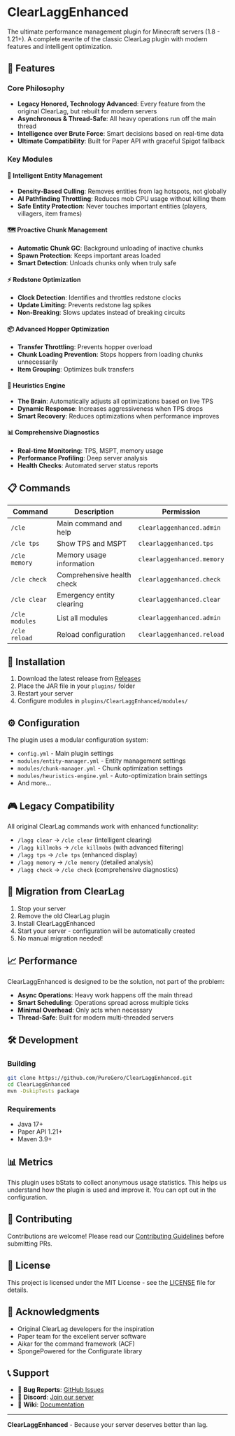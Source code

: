 # ClearLaggEnhanced

The ultimate performance management plugin for Minecraft servers (1.8 - 1.21+). A complete rewrite of the classic ClearLag plugin with modern features and intelligent optimization.

## 🚀 Features

### Core Philosophy
- **Legacy Honored, Technology Advanced**: Every feature from the original ClearLag, but rebuilt for modern servers
- **Asynchronous & Thread-Safe**: All heavy operations run off the main thread
- **Intelligence over Brute Force**: Smart decisions based on real-time data
- **Ultimate Compatibility**: Built for Paper API with graceful Spigot fallback

### Key Modules

#### 🎯 Intelligent Entity Management
- **Density-Based Culling**: Removes entities from lag hotspots, not globally
- **AI Pathfinding Throttling**: Reduces mob CPU usage without killing them
- **Safe Entity Protection**: Never touches important entities (players, villagers, item frames)

#### 🗺️ Proactive Chunk Management
- **Automatic Chunk GC**: Background unloading of inactive chunks
- **Spawn Protection**: Keeps important areas loaded
- **Smart Detection**: Unloads chunks only when truly safe

#### ⚡ Redstone Optimization
- **Clock Detection**: Identifies and throttles redstone clocks
- **Update Limiting**: Prevents redstone lag spikes
- **Non-Breaking**: Slows updates instead of breaking circuits

#### 📦 Advanced Hopper Optimization
- **Transfer Throttling**: Prevents hopper overload
- **Chunk Loading Prevention**: Stops hoppers from loading chunks unnecessarily
- **Item Grouping**: Optimizes bulk transfers

#### 🧠 Heuristics Engine
- **The Brain**: Automatically adjusts all optimizations based on live TPS
- **Dynamic Response**: Increases aggressiveness when TPS drops
- **Smart Recovery**: Reduces optimizations when performance improves

#### 📊 Comprehensive Diagnostics
- **Real-time Monitoring**: TPS, MSPT, memory usage
- **Performance Profiling**: Deep server analysis
- **Health Checks**: Automated server status reports

## 📋 Commands

| Command | Description | Permission |
|---------|-------------|------------|
| `/cle` | Main command and help | `clearlaggenhanced.admin` |
| `/cle tps` | Show TPS and MSPT | `clearlaggenhanced.tps` |
| `/cle memory` | Memory usage information | `clearlaggenhanced.memory` |
| `/cle check` | Comprehensive health check | `clearlaggenhanced.check` |
| `/cle clear` | Emergency entity clearing | `clearlaggenhanced.clear` |
| `/cle modules` | List all modules | `clearlaggenhanced.admin` |
| `/cle reload` | Reload configuration | `clearlaggenhanced.reload` |

## 🔧 Installation

1. Download the latest release from [Releases](https://github.com/PureGero/ClearLaggEnhanced/releases)
2. Place the JAR file in your `plugins/` folder
3. Restart your server
4. Configure modules in `plugins/ClearLaggEnhanced/modules/`

## ⚙️ Configuration

The plugin uses a modular configuration system:

- `config.yml` - Main plugin settings
- `modules/entity-manager.yml` - Entity management settings
- `modules/chunk-manager.yml` - Chunk optimization settings
- `modules/heuristics-engine.yml` - Auto-optimization brain settings
- And more...

## 🎮 Legacy Compatibility

All original ClearLag commands work with enhanced functionality:

- `/lagg clear` → `/cle clear` (intelligent clearing)
- `/lagg killmobs` → `/cle killmobs` (with advanced filtering)
- `/lagg tps` → `/cle tps` (enhanced display)
- `/lagg memory` → `/cle memory` (detailed analysis)
- `/lagg check` → `/cle check` (comprehensive diagnostics)

## 🔄 Migration from ClearLag

1. Stop your server
2. Remove the old ClearLag plugin
3. Install ClearLaggEnhanced
4. Start your server - configuration will be automatically created
5. No manual migration needed!

## 📈 Performance

ClearLaggEnhanced is designed to be the solution, not part of the problem:

- **Async Operations**: Heavy work happens off the main thread
- **Smart Scheduling**: Operations spread across multiple ticks
- **Minimal Overhead**: Only acts when necessary
- **Thread-Safe**: Built for modern multi-threaded servers

## 🛠️ Development

### Building
```bash
git clone https://github.com/PureGero/ClearLaggEnhanced.git
cd ClearLaggEnhanced
mvn -DskipTests package
```

### Requirements

- Java 17+
- Paper API 1.21+
- Maven 3.9+

## 📊 Metrics

This plugin uses bStats to collect anonymous usage statistics. This helps us understand how the plugin is used and improve it. You can opt out in the configuration.

## 🤝 Contributing

Contributions are welcome! Please read our [Contributing Guidelines](CONTRIBUTING.md) before submitting PRs.

## 📄 License

This project is licensed under the MIT License - see the [LICENSE](LICENSE) file for details.

## 🙏 Acknowledgments

- Original ClearLag developers for the inspiration
- Paper team for the excellent server software
- Aikar for the command framework (ACF)
- SpongePowered for the Configurate library

## 📞 Support

- 🐛 **Bug Reports**: [GitHub Issues](https://github.com/PureGero/ClearLaggEnhanced/issues)
- 💬 **Discord**: [Join our server](https://discord.gg/your-discord)
- 📖 **Wiki**: [Documentation](https://github.com/PureGero/ClearLaggEnhanced/wiki)

---

**ClearLaggEnhanced** - Because your server deserves better than lag.